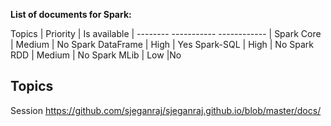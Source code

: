 **List of documents for Spark:**

Topics |  Priority  | Is available |
--------  ----------- ------------ |
Spark Core  | Medium  | No
Spark DataFrame | High  | Yes
Spark-SQL | High  | No
Spark RDD | Medium  | No
Spark MLib  | Low   |No

## **Topics**
Session  https://github.com/sjeganraj/sjeganraj.github.io/blob/master/docs/
